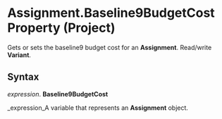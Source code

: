 
# Assignment.Baseline9BudgetCost Property (Project)

Gets or sets the baseline9 budget cost for an  **Assignment**. Read/write  **Variant**.


## Syntax

 _expression_. **Baseline9BudgetCost**

 _expression_A variable that represents an  **Assignment** object.

